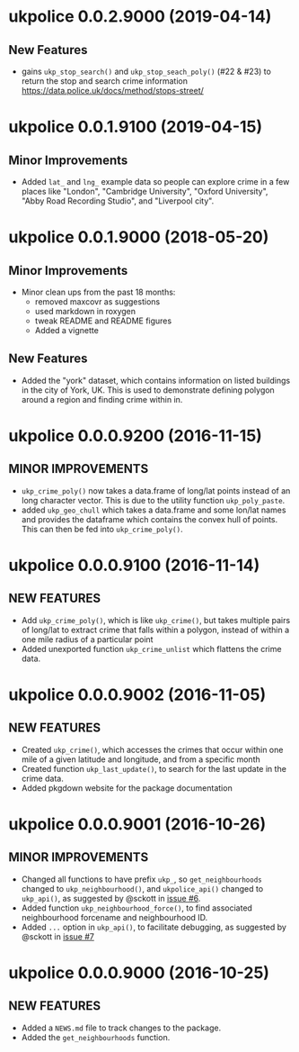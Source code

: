# ukpolice 0.0.2.9000 (2019-04-14)

## New Features

* gains `ukp_stop_search()` and `ukp_stop_seach_poly()` (#22 & #23) to return
  the stop and search crime information https://data.police.uk/docs/method/stops-street/

# ukpolice 0.0.1.9100 (2019-04-15)

## Minor Improvements

* Added `lat_` and `lng_` example data so people can explore crime in a few places like "London", "Cambridge University", "Oxford University", "Abby Road Recording Studio", and "Liverpool city".

# ukpolice 0.0.1.9000 (2018-05-20)

## Minor Improvements

* Minor clean ups from the past 18 months:
  * removed maxcovr as suggestions
  * used markdown in roxygen
  * tweak README and README figures
  * Added a vignette

## New Features

* Added the "york" dataset, which contains information on listed buildings in the city of York, UK. This is used to demonstrate defining polygon around a region and finding crime within in.

# ukpolice 0.0.0.9200 (2016-11-15)

## MINOR IMPROVEMENTS

* `ukp_crime_poly()` now takes a data.frame of long/lat points instead of an long character vector. This is due to the utility function `ukp_poly_paste`.
* added `ukp_geo_chull` which takes a data.frame and some lon/lat names and provides the dataframe which contains the convex hull of points. This can then be fed into `ukp_crime_poly()`.

# ukpolice 0.0.0.9100 (2016-11-14)

## NEW FEATURES

* Add `ukp_crime_poly()`, which is like `ukp_crime()`, but takes multiple pairs of long/lat to extract crime that falls within a polygon, instead of within a one mile radius of a particular point
* Added unexported function `ukp_crime_unlist` which flattens the crime data.

# ukpolice 0.0.0.9002 (2016-11-05)

## NEW FEATURES

* Created `ukp_crime()`, which accesses the crimes that occur within one mile of a given latitude and longitude, and from a specific month
* Created function `ukp_last_update()`, to search for the last update in the crime data.
* Added pkgdown website for the package documentation

# ukpolice 0.0.0.9001 (2016-10-26)

## MINOR IMPROVEMENTS
* Changed all functions to have prefix `ukp_`, so `get_neighbourhoods` changed to `ukp_neighbourhood()`, and `ukpolice_api()` changed to `ukp_api()`, as suggested by @sckott in [issue #6](https://github.com/njtierney/ukpolice/issues/6).
* Added function `ukp_neighbourhood_force()`, to find associated neighbourhood forcename and neighbourhood ID.
* Added `...` option in `ukp_api()`, to facilitate debugging, as suggested by @sckott in [issue #7](https://github.com/njtierney/ukpolice/issues/7)

# ukpolice 0.0.0.9000 (2016-10-25)

## NEW FEATURES
* Added a `NEWS.md` file to track changes to the package.
* Added the `get_neighbourhoods` function.

<!--NEW FEATURES, MINOR IMPROVEMENTS, BUG FIXES, DEPRECATED AND DEFUNCT -- >
